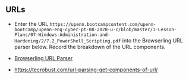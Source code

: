 ## URLs

- Enter the URL `https://upenn.bootcampcontent.com/upenn-bootcamp/upenn-eng-cyber-pt-08-2020-u-c/blob/master/1-Lesson-Plans/07-Windows-Administration-and-Hardening/2/7.2_PowerShell_Scripting.pdf` into the Browserling URL parser below.  Record the breakdown of the URL components.

- [Browserling URL Parser](https://www.browserling.com/tools/url-parse)

- https://tecrobust.com/url-parsing-get-components-of-url/
